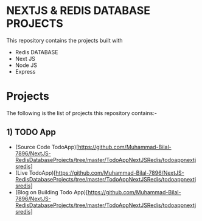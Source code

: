 # NEXTJS & REDIS DATABASE PROJECTS

This repository contains the projects built with
- Redis DATABASE
- Next JS
- Node JS
- Express

# Projects 

The following is the list of projects this repository contains:-
## 1) TODO App
- (Source Code TodoApp)[https://github.com/Muhammad-Bilal-7896/NextJS-RedisDatabaseProjects/tree/master/TodoAppNextJSRedis/todoappnextjsredis]
- (Live TodoApp)[https://github.com/Muhammad-Bilal-7896/NextJS-RedisDatabaseProjects/tree/master/TodoAppNextJSRedis/todoappnextjsredis]
- (Blog on Building Todo App)[https://github.com/Muhammad-Bilal-7896/NextJS-RedisDatabaseProjects/tree/master/TodoAppNextJSRedis/todoappnextjsredis]

